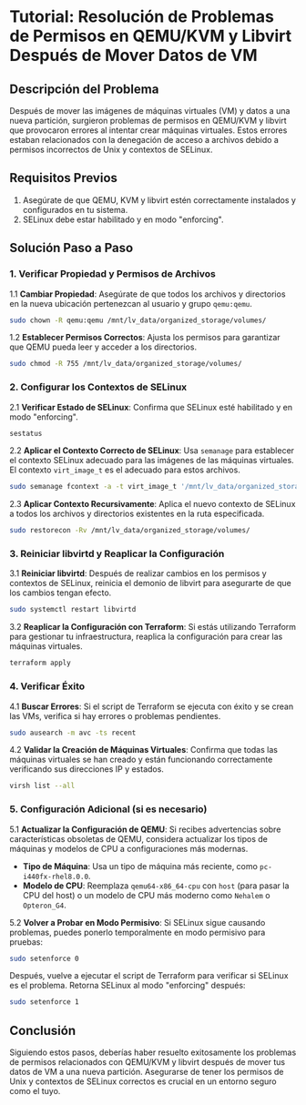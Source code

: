 # Tutorial: Resolución de Problemas de Permisos en QEMU/KVM y Libvirt Después de Mover Datos de VM

## Descripción del Problema

Después de mover las imágenes de máquinas virtuales (VM) y datos a una nueva partición, surgieron problemas de permisos en QEMU/KVM y libvirt que provocaron errores al intentar crear máquinas virtuales. Estos errores estaban relacionados con la denegación de acceso a archivos debido a permisos incorrectos de Unix y contextos de SELinux.

## Requisitos Previos

1. Asegúrate de que QEMU, KVM y libvirt estén correctamente instalados y configurados en tu sistema.
2. SELinux debe estar habilitado y en modo "enforcing".

## Solución Paso a Paso

### 1. Verificar Propiedad y Permisos de Archivos

1.1 **Cambiar Propiedad**: Asegúrate de que todos los archivos y directorios en la nueva ubicación pertenezcan al usuario y grupo `qemu:qemu`.

```bash
sudo chown -R qemu:qemu /mnt/lv_data/organized_storage/volumes/
```

1.2 **Establecer Permisos Correctos**: Ajusta los permisos para garantizar que QEMU pueda leer y acceder a los directorios.

```bash
sudo chmod -R 755 /mnt/lv_data/organized_storage/volumes/
```

### 2. Configurar los Contextos de SELinux

2.1 **Verificar Estado de SELinux**: Confirma que SELinux esté habilitado y en modo "enforcing".

```bash
sestatus
```

2.2 **Aplicar el Contexto Correcto de SELinux**: Usa `semanage` para establecer el contexto SELinux adecuado para las imágenes de las máquinas virtuales. El contexto `virt_image_t` es el adecuado para estos archivos.

```bash
sudo semanage fcontext -a -t virt_image_t '/mnt/lv_data/organized_storage/volumes(/.*)?'
```

2.3 **Aplicar Contexto Recursivamente**: Aplica el nuevo contexto de SELinux a todos los archivos y directorios existentes en la ruta especificada.

```bash
sudo restorecon -Rv /mnt/lv_data/organized_storage/volumes/
```

### 3. Reiniciar libvirtd y Reaplicar la Configuración

3.1 **Reiniciar libvirtd**: Después de realizar cambios en los permisos y contextos de SELinux, reinicia el demonio de libvirt para asegurarte de que los cambios tengan efecto.

```bash
sudo systemctl restart libvirtd
```

3.2 **Reaplicar la Configuración con Terraform**: Si estás utilizando Terraform para gestionar tu infraestructura, reaplica la configuración para crear las máquinas virtuales.

```bash
terraform apply
```

### 4. Verificar Éxito

4.1 **Buscar Errores**: Si el script de Terraform se ejecuta con éxito y se crean las VMs, verifica si hay errores o problemas pendientes.

```bash
sudo ausearch -m avc -ts recent
```

4.2 **Validar la Creación de Máquinas Virtuales**: Confirma que todas las máquinas virtuales se han creado y están funcionando correctamente verificando sus direcciones IP y estados.

```bash
virsh list --all
```

### 5. Configuración Adicional (si es necesario)

5.1 **Actualizar la Configuración de QEMU**: Si recibes advertencias sobre características obsoletas de QEMU, considera actualizar los tipos de máquinas y modelos de CPU a configuraciones más modernas.

- **Tipo de Máquina**: Usa un tipo de máquina más reciente, como `pc-i440fx-rhel8.0.0`.
- **Modelo de CPU**: Reemplaza `qemu64-x86_64-cpu` con `host` (para pasar la CPU del host) o un modelo de CPU más moderno como `Nehalem` o `Opteron_G4`.

5.2 **Volver a Probar en Modo Permisivo**: Si SELinux sigue causando problemas, puedes ponerlo temporalmente en modo permisivo para pruebas:

```bash
sudo setenforce 0
```

Después, vuelve a ejecutar el script de Terraform para verificar si SELinux es el problema. Retorna SELinux al modo "enforcing" después:

```bash
sudo setenforce 1
```

## Conclusión

Siguiendo estos pasos, deberías haber resuelto exitosamente los problemas de permisos relacionados con QEMU/KVM y libvirt después de mover tus datos de VM a una nueva partición. Asegurarse de tener los permisos de Unix y contextos de SELinux correctos es crucial en un entorno seguro como el tuyo.

